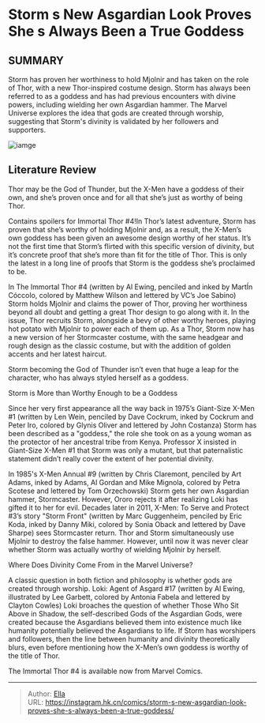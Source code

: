 # Storm s New Asgardian Look Proves She s Always Been a True Goddess


## SUMMARY 



  Storm has proven her worthiness to hold Mjolnir and has taken on the role of Thor, with a new Thor-inspired costume design.   Storm has always been referred to as a goddess and has had previous encounters with divine powers, including wielding her own Asgardian hammer.   The Marvel Universe explores the idea that gods are created through worship, suggesting that Storm&#39;s divinity is validated by her followers and supporters.  

![iamge](https://static1.srcdn.com/wordpress/wp-content/uploads/2023/11/cropped-version-of-felipe-massafera-s-variant-cover-to-the-immortal-thor-5-featuring-thor-and-storm.jpg)

## Literature Review

Thor may be the God of Thunder, but the X-Men have a goddess of their own, and she’s proven once and for all that she’s just as worthy of being Thor.




Contains spoilers for Immortal Thor #4!In Thor’s latest adventure, Storm has proven that she’s worthy of holding Mjolnir and, as a result, the X-Men’s own goddess has been given an awesome design worthy of her status. It’s not the first time that Storm’s flirted with this specific version of divinity, but it’s concrete proof that she’s more than fit for the title of Thor. This is only the latest in a long line of proofs that Storm is the goddess she’s proclaimed to be.




In The Immortal Thor #4 (written by Al Ewing, penciled and inked by MartÍn Cóccolo, colored by Matthew Wilson and lettered by VC’s Joe Sabino) Storm holds Mjolnir and claims the power of Thor, proving her worthiness beyond all doubt and getting a great Thor design to go along with it. In the issue, Thor recruits Storm, alongside a bevy of other worthy heroes, playing hot potato with Mjolnir to power each of them up. As a Thor, Storm now has a new version of her Stormcaster costume, with the same headgear and rough design as the classic costume, but with the addition of golden accents and her latest haircut.

          

Storm becoming the God of Thunder isn’t even that huge a leap for the character, who has always styled herself as a goddess.





 Storm is More than Worthy Enough to be a Goddess 


          

Since her very first appearance all the way back in 1975’s Giant-Size X-Men #1 (written by Len Wein, penciled by Dave Cockrum, inked by Cockrum and Peter Iro, colored by Glynis Oliver and lettered by John Costanza) Storm has been described as a &#34;goddess,&#34; the role she took on as a young woman as the protector of her ancestral tribe from Kenya. Professor X insisted in Giant-Size X-Men #1 that Storm was only a mutant, but that paternalistic statement didn’t really cover the extent of her potential divinity.

In 1985&#39;s X-Men Annual #9 (written by Chris Claremont, penciled by Art Adams, inked by Adams, Al Gordan and Mike Mignola, colored by Petra Scotese and lettered by Tom Orzechowski) Storm gets her own Asgardian hammer, Stormcaster. However, Ororo rejects it after realizing Loki has gifted it to her for evil. Decades later in 2011, X-Men: To Serve and Protect #3’s story &#34;Storm Front&#34; (written by Marc Guggenheim, penciled by Eric Koda, inked by Danny Miki, colored by Sonia Oback and lettered by Dave Sharpe) sees Stormcaster return. Thor and Storm simultaneously use Mjolnir to destroy the false hammer. However, until now it was never clear whether Storm was actually worthy of wielding Mjolnir by herself.






 Where Does Divinity Come From in the Marvel Universe? 


          

A classic question in both fiction and philosophy is whether gods are created through worship. Loki: Agent of Asgard #17 (written by Al Ewing, illustrated by Lee Garbett, colored by Antonia Fabela and lettered by Clayton Cowles) Loki broaches the question of whether Those Who Sit Above in Shadow, the self-described Gods of the Asgardian Gods, were created because the Asgardians believed them into existence much like humanity potentially believed the Asgardians to life. If Storm has worshipers and followers, then the line between humanity and divinity theoretically blurs, even before mentioning how the X-Men’s own goddess is worthy of the title of Thor.



The Immortal Thor #4 is available now from Marvel Comics.








---

> Author: [Ella](https://instagram.hk.cn/)  
> URL: https://instagram.hk.cn/comics/storm-s-new-asgardian-look-proves-she-s-always-been-a-true-goddess/  

